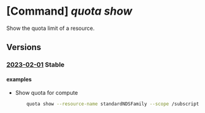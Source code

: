 # [Command] _quota show_

Show the quota limit of a resource.

## Versions

### [2023-02-01](/Resources/mgmt-plane/L3tzY29wZX0vcHJvdmlkZXJzL21pY3Jvc29mdC5xdW90YS9xdW90YXMve30=/2023-02-01.xml) **Stable**

<!-- mgmt-plane /{scope}/providers/microsoft.quota/quotas/{} 2023-02-01 -->

#### examples

- Show quota for compute
    ```bash
        quota show --resource-name standardNDSFamily --scope /subscriptions/00000000-0000-0000-0000-000000000000/providers/Microsoft.Compute/locations/eastus
    ```
